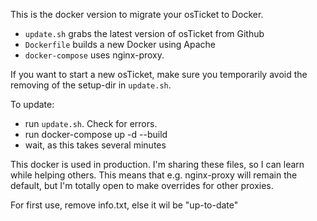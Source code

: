 This is the docker version to migrate your osTicket to Docker.

- `update.sh` grabs the latest version of osTicket from Github
- `Dockerfile` builds a new Docker using Apache
- `docker-compose` uses nginx-proxy.

If you want to start a new osTicket, make sure you temporarily avoid the removing of the setup-dir in `update.sh`.

To update:
- run `update.sh`. Check for errors.
- run docker-compose up -d --build
- wait, as this takes several minutes

This docker is used in production. I'm sharing these files, so I can learn while helping others. This means that e.g. nginx-proxy will remain the default, but I'm totally open to make overrides for other proxies.

For first use, remove info.txt, else it wil be "up-to-date"
